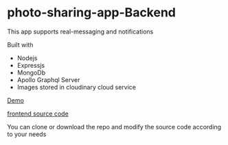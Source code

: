 # photo-sharing-app-Backend

This app supports real-messaging and notifications

Built with
- Nodejs
- Expressjs
- MongoDb
- Apollo Graphql Server
- Images stored in cloudinary cloud service

[Demo](https://instaphotos.netlify.app)

[frontend source code](https://github.com/iammrsea/photo-sharing-app-Frontend)

You can clone or download the repo and modify the source code according to your needs
